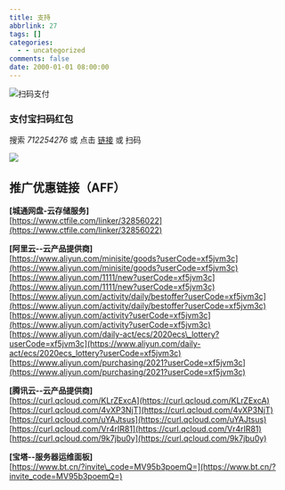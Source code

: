 ```yaml
---
title: 支持
abbrlink: 27
tags: []
categories:
  - - uncategorized
comments: false
date: 2000-01-01 08:00:00
---
```


![扫码支付](https://www.jiecs.top/wp-content/uploads/2021/09/pay1306898834988211505.jpg)

### 支付宝扫码红包

搜索 _712254276_ 或 点击 [链接](https://qr.alipay.com/11w12861oax89w30fn98p36) 或 扫码

[![](https://www.jiecs.top/wp-content/uploads/2021/10/IMG_20211009_195507.png)](https://www.jiecs.top/wp-content/uploads/2021/10/IMG_20211009_195507.png)

## 推广优惠链接（AFF）

**\[城通网盘-云存储服务\]**  
[https://www.ctfile.com/linker/32856022](https://www.ctfile.com/linker/32856022)

**\[阿里云--云产品提供商\]**  
[https://www.aliyun.com/minisite/goods?userCode=xf5jvm3c](https://www.aliyun.com/minisite/goods?userCode=xf5jvm3c)  
[https://www.aliyun.com/1111/new?userCode=xf5jvm3c](https://www.aliyun.com/1111/new?userCode=xf5jvm3c)  
[https://www.aliyun.com/activity/daily/bestoffer?userCode=xf5jvm3c](https://www.aliyun.com/activity/daily/bestoffer?userCode=xf5jvm3c)  
[https://www.aliyun.com/activity?userCode=xf5jvm3c](https://www.aliyun.com/activity?userCode=xf5jvm3c)  
[https://www.aliyun.com/daily-act/ecs/2020ecs\_lottery?userCode=xf5jvm3c](https://www.aliyun.com/daily-act/ecs/2020ecs_lottery?userCode=xf5jvm3c)  
[https://www.aliyun.com/purchasing/2021?userCode=xf5jvm3c](https://www.aliyun.com/purchasing/2021?userCode=xf5jvm3c)

**\[腾讯云--云产品提供商\]**  
[https://curl.qcloud.com/KLrZExcA](https://curl.qcloud.com/KLrZExcA)  
[https://curl.qcloud.com/4vXP3NjT](https://curl.qcloud.com/4vXP3NjT)  
[https://curl.qcloud.com/uYAJtsus](https://curl.qcloud.com/uYAJtsus)  
[https://curl.qcloud.com/Vr4rIR81](https://curl.qcloud.com/Vr4rIR81)  
[https://curl.qcloud.com/9k7jbu0y](https://curl.qcloud.com/9k7jbu0y)

**\[宝塔--服务器运维面板\]**  
[https://www.bt.cn/?invite\_code=MV95b3poemQ=](https://www.bt.cn/?invite_code=MV95b3poemQ=)
